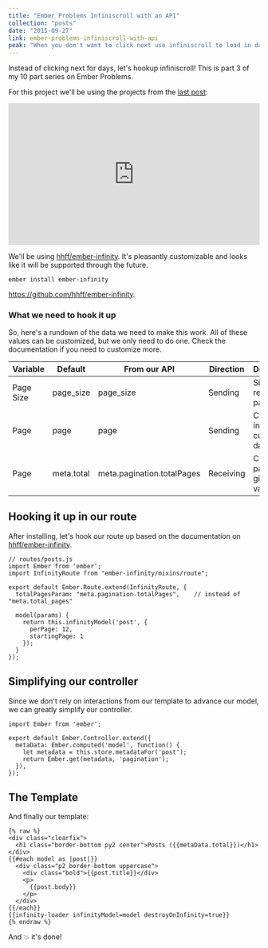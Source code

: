 ```yaml
---
title: "Ember Problems Infiniscroll with an API"
collection: "posts"
date: "2015-09-27"
link: ember-problems-infiniscroll-with-api
peak: "When you don't want to click next use infiniscroll to load in data smootly"
---
```


Instead of clicking next for days, let's hookup infiniscroll! This is part 3 of my 10 part series on Ember Problems.

For this project we'll be using the projects from the [last post](http://ryanlabouve.com/ember-problems-pagination-with-api):

<style>.embed-container { position: relative; padding-bottom: 56.25%; height: 0; overflow: hidden; max-width: 100%; } .embed-container iframe, .embed-container object, .embed-container embed { position: absolute; top: 0; left: 0; width: 100%; height: 100%; }</style><div class='embed-container'><iframe src='https://www.youtube.com/embed//v6BYu9nGz7Q' frameborder='0' allowfullscreen></iframe></div>

We'll be using [hhff/ember-infinity](https://github.com/hhff/ember-infinity). It's pleasantly customizable and looks like it will be supported through the future.

```
ember install ember-infinity
```

https://github.com/hhff/ember-infinity.


### What we need to hook it up

So, here's a rundown of the data we need to make this work. All of these values can be customized, but we only need to do one. Check the documentation if you need to customize more.

<table class="table-light border rounded">
<thead class="bg-darken-1">
<tr>
<th>
Variable
</th>
<th>
Default
</th>
<th>
From our API
</th>
<th>
Direction
</th>
<th>
Description
</th>
</tr>
</thead>
<tbody>
<tr>
<td>
Page Size
</td>
<td>
page_size
</td>
<td>
page_size
</td>
<td>
Sending
</td>
<td>
Size of return payload
</td>
</tr>

<tr>
<td>
Page
</td>
<td>
page
</td>
<td>
page
</td>
<td>
Sending
</td>
<td>
Current index in current dataset
</td>
</tr>

<tr>
<td>
Page
</td>
<td>
meta.total
</td>
<td>
meta.pagination.totalPages
</td>
<td>
Receiving
</td>
<td>
Current pages, given other variables
</td>
</tr>
</tbody>
</table>

## Hooking it up in our route

After installing, let's hook our route up based on the documentation on [hhff/ember-infinity](https://github.com/hhff/ember-infinity).

```
// routes/posts.js
import Ember from 'ember';
import InfinityRoute from "ember-infinity/mixins/route";

export default Ember.Route.extend(InfinityRoute, {
  totalPagesParam: "meta.pagination.totalPages",    // instead of "meta.total_pages"

  model(params) {
    return this.infinityModel('post', {
      perPage: 12,
      startingPage: 1
    });
  }
});
```

## Simplifying our controller

Since we don't rely on interactions from our template to advance our model, we can greatly simplify our controller.

```
import Ember from 'ember';

export default Ember.Controller.extend({
  metaData: Ember.computed('model', function() {
    let metadata = this.store.metadataFor('post');
    return Ember.get(metadata, 'pagination');
  }),
});
```

## The Template
And finally our template:

```
{% raw %}
<div class="clearfix">
  <h1 class="border-bottom py2 center">Posts ({{metaData.total}})</h1>
</div>
{{#each model as |post|}}
  <div class="p2 border-bottom uppercase">
    <div class="bold">{{post.title}}</div>
    <p>
      {{post.body}}
    </p>
  </div>
{{/each}}
{{infinity-loader infinityModel=model destroyOnInfinity=true}}
{% endraw %}
```

And :boom: it's done!
